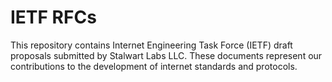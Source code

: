 # IETF RFCs

This repository contains Internet Engineering Task Force (IETF) draft proposals submitted by Stalwart Labs LLC. These documents represent our contributions to the development of internet standards and protocols.